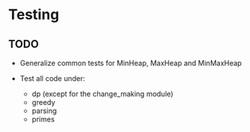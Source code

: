 # Testing

## TODO

- Generalize common tests for MinHeap, MaxHeap and MinMaxHeap

- Test all code under:

    - dp (except for the change_making module)
    - greedy
    - parsing
    - primes